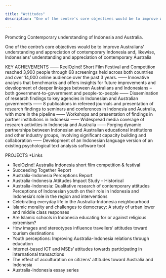 ```yaml
---

title: "Attitudes"
description: "One of the centre’s core objectives would be to improve Australians’ understanding and appreciation of contemporary Indonesia and, likewise, Indonesians’ understanding and appreciation of contemporary Australia"

---
```


Promoting Contemporary understanding of Indonesia and Australia.

One of the centre’s core objectives would be to improve Australians’ understanding and appreciation of contemporary Indonesia and, likewise, Indonesians’ understanding and appreciation of contemporary Australia 

KEY ACHIEVEMENTS 
—— ReelOzInd! Short Film Festival and Competition reached 3,900 people through 68 screenings held across both countries and over 14,000 online audience over the past 3 years. 
—— Innovative analysis that benchmarks and offers insights for future improvements and development of deeper linkages between Australians and Indonesians – both government-to-government and people-to-people 
—— Dissemination of research findings to key agencies in Indonesian and Australian governments 
—— 8 publications in refereed journals and presentation of research findings to seminars and conferences in Indonesia and Australia, with more in the pipeline 
—— Workshops and presentation of findings in partner institutions in Indonesia 
—— Widespread media coverage of research activities in Indonesia and Australia 
—— Forging dynamic partnerships between Indonesian and Australian educational institutions and other industry groups, involving significant capacity building and collaboration 
—— Development of an Indonesian language version of an existing psychological text analysis software tool 

PROJECTS
*Links
-	ReelOzInd! Australia Indonesia short film competition & festival
-	Succeeding Together Report
-	Australia-Indonesia Perceptions Report
-	Australia-Indonesia Attitudes Impact Study – Historical
-	Australia-Indonesia: Qualitative research of contemporary attitudes Perceptions of Indonesian youth on their role in Indonesia and Indonesia’s role in the region and interventions
-	Celebrating everyday life in the Australia-Indonesia neighbourhood
-	Islamic morality and challenges to democracy: A study of urban lower and middle class responses
-	Are Islamic schools in Indonesia educating for or against religious extremism?
-	How images and stereotypes influence travellers’ attitudes toward tourism destinations
-	Youth perceptions: Improving Australia-Indonesia relations through education
-	Internet-based ICT and MSEs’ attitudes towards participating in international transactions
-	The effect of acculturation on citizens’ attitudes toward Australia and Indonesia
-	Australia-Indonesia essay series
